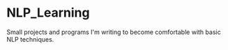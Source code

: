 # NLP_Learning
Small projects and programs I'm writing to become comfortable with basic NLP techniques.
